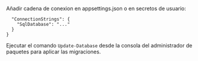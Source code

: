Añadir cadena de conexion en appsettings.json o en secretos de usuario:

```{
  "ConnectionStrings": {
    "SqlDatabase": "..."
  }
}
```
Ejecutar el comando ``` Update-Database ``` desde la consola del administrador de paquetes para aplicar las migraciones.
